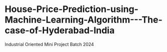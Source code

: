 # House-Price-Prediction-using-Machine-Learning-Algorithm---The-case-of-Hyderabad-India
Industrial Oriented Mini Project Batch 2024
